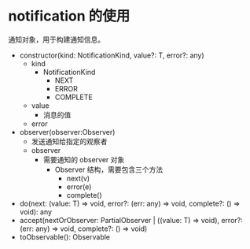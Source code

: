 # notification 的使用

通知对象，用于构建通知信息。

- constructor(kind: NotificationKind, value?: T, error?: any)
  - kind
    - NotificationKind
      - NEXT
      - ERROR
      - COMPLETE
  - value
    - 消息的值
  - error
- observer(observer:Observer)
  - 发送通知给指定的观察者
  - observer
    - 需要通知的 observer 对象
      - Observer 结构，需要包含三个方法
        - next(v)
        - error(e)
        - complete()
- do(next: (value: T) => void, error?: (err: any) => void, complete?: () => void): any
- accept(nextOrObserver: PartialObserver<T> | ((value: T) => void), error?: (err: any) => void, complete?: () => void)
- toObservable(): Observable<T>

